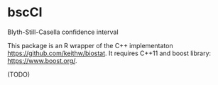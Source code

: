 # bscCI
Blyth-Still-Casella confidence interval

This package is an R wrapper of the C++ implementaton https://github.com/keithw/biostat.
It requires C++11 and boost library: https://www.boost.org/.

(TODO)

